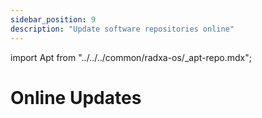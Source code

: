 ```yaml
---
sidebar_position: 9
description: "Update software repositories online"
---
```


import Apt from "../../../common/radxa-os/\_apt-repo.mdx";

# Online Updates

<Apt />
